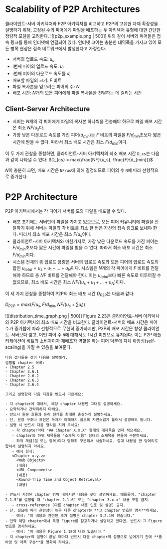 # Scalability of P2P Architectures

클라이언트-서버 아키텍처와 P2P 아키텍처를 비교하고 P2P의 고유한 자체 확장성을 설명하기 위해, 고정된 수의 피어에게 파일을 배포하는 두 아키텍처 유형에 대한 간단한 정량적 모델을 고려한다. 
![[p2p_example.png | 500]]
위와 같이 서버와 피어들은 접속 링크를 통해 인터넷에 연결되어 있다. 인터넷 코어는 충분한 대역폭을 가지고 있어 모든 병목 현상은 접속 네트워크에서 발생한다고 가정한다.
- 서버의 업로드 속도: $u_s$
- i번째 피어의 업로드 속도: $u_i$
- i번째 피어의 다운로드 속도를 $d_i$
- 배포할 파일의 크기: $F$ 비트
- 파일 복사본을 얻으려는 피어의 수: $N$
- 배포 시간: $N$개의 모든 피어에게 파일 복사본을 전달하는 데 걸리는 시간

## Client-Server Architecture
- 서버는 $N$개의 각 피어에게 파일의 복사본 하나씩을 전송해야 하므로 파일 배포 시간은 최소 $NF/u_s$다.
- 가장 낮은 다운로드 속도를 가진 피어($d_{min}$)는 $F$ 비트의 파일을 $F/d_{min}$초보다 짧은 시간에 받을 수 없다. 따라서 최소 배포 시간은 최소 $F/d_{min}$이다.

이 두 가지 관찰을 종합하면, 클라이언트-서버 아키텍처의 최소 배포 시간 `D_cs`는 다음과 같이 나타낼 수 있다:
$D_{cs} = max(\frac{NF}{u_s}, \frac{F}{d_{min}})$

$N$이 충분히 크면, 배포 시간은 `NF/us`에 의해 결정되므로 피어의 수 `N`에 따라 선형적으로 증가한다.
# P2P Architecture
P2P 아키텍처에서는 각 피어가 서버를 도와 파일을 배포할 수 있다.
- 배포 초기에는 서버만이 파일을 가지고 있으므로, 모든 피어 커뮤니티에 파일을 전달하기 위해 서버는 파일의 각 비트를 최소 한 번은 자신의 접속 링크로 보내야 한다. 따라서 최소 배포 시간은 최소 $F/u_s$이다.
- 클라이언트-서버 아키텍처와 마찬가지로, 가장 낮은 다운로드 속도를 가진 피어는 $F/d_{min}$초보다 짧은 시간에 파일을 받을 수 없다. 따라서 최소 배포 시간은 최소 $F/d_{min}$이다.
- 시스템 전체의 총 업로드 용량은 서버의 업로드 속도와 모든 피어의 업로드 속도의 합인 $u_{total} = u_s + u_1 + ... + u_N$이다. 시스템은 $N$개의 각 피어에게 $F$ 비트를 전달해야 하므로 총 $NF$ 비트를 전달해야 한다. 이는 $u_{total}$보다 빠른 속도로 이루어질 수 없으므로, 최소 배포 시간은 최소 $NF/(u_s + u_1 + ... + u_N)$이다.

이 세 가지 관찰을 종합하여 P2P의 최소 배포 시간 $D_{P2P}$는 다음과 같다:

$D_{P2P} = max(F/u_s, F/d_{min}, NF/(u_s + \sum_{} u_i))$

![[distribution_time_graph.png  | 500]]
Figure 2.23은 클라이언트-서버 아키텍처와 P2P 아키텍처의 최소 배포 시간을 비교한다. 클라이언트-서버의 배포 시간은 피어 수가 증가함에 따라 선형적으로 무한히 증가하지만, P2P의 배포 시간은 항상 클라이언트-서버보다 짧고, 어떤 피어 수 `N`에 대해서도 1시간 미만으로 유지된다. 이는 P2P 애플리케이션이 비트의 소비자이자 재배포자 역할을 하는 피어 덕분에 자체 확장성(self-scaling)을 가질 수 있음을 보여준다.




```
다음 챕터들을 찾아 내용을 설명해라.
설명할 chapter 목록:
- Chapter 2.5
- Chapter 2.6.1
- Chapter 2.6.2
- Chapter 2.6.3
- Chapter 2.6.4

그리고 설명할때 다음 지침을 반드시 따르세요:

- 각 chapter에 대해서, 해당 chapter 내용만 그대로 설명하세요.
- 요약하거나 간략화하지 마세요.  
- 반드시 원문 흐름과 논리 전개를 최대한 충실하게 설명하세요.  
- 단, 문장 구조나 표현은 독자가 이해하기 쉽도록 자연스럽게 풀어서 설명해도 됩니다.
- 설명 시 반드시 다음 형식을 지켜 주세요:
   - 각 chapter마다 "## Chapter X.X.X" 형태의 대제목을 먼저 적으세요.
   - chapter의 하위 제목들을 "소제목 이름" 형태의 소제목을 만들어 구분하세요.
   - 하위 개념(절 또는 항목)마다 명확히 구분해서 서술하세요. 절대 내용을 한 덩어리로 합쳐서 설명하지 마세요.
   - 예시 형식:
   <Chapter x.y.z>
     <Web Objects>
     (내용)  
     <URL Components>  
     (내용)  
     <Round-Trip Time and Object Retrieval>
     (내용)

- 반드시 지정된 chapter 범위 내에서만 내용을 찾아 설명하세요. 예를들어, "chapter 2.1.5"를 설명할 때 "chapter 2.1.6" 또는 "chapter 3.x.x" 내용 포함 금지. 
   - cross-reference (다른 chapter 내용 인용 및 설명) 금지.  
- 단, 필요에 따라 관련성이 높은 다른 chapter는 **그 chapter 번호만 명시**하세요.
   - 예시: "이 내용과 관련된 추가 설명은 chapter 3.2.1에 있습니다."
- 만약 해당 chapter에서 특정 Figure를 참고하거나 설명하고 있다면, 반드시 그 Figure 번호를 명시하세요.  
   - 예시: "이 내용은 Figure 1.18에 나와 있습니다."
- 각 chapter의 설명이 끝날 때마다 반드시 다음 chapter의 설명으로 넘어가기 전에 **줄바꿈 및 제목 구분**을 명확히 하세요.
```
